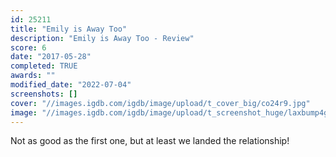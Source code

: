 ```yaml
---
id: 25211
title: "Emily is Away Too"
description: "Emily is Away Too - Review"
score: 6
date: "2017-05-28"
completed: TRUE
awards: ""
modified_date: "2022-07-04"
screenshots: []
cover: "//images.igdb.com/igdb/image/upload/t_cover_big/co24r9.jpg"
image: "//images.igdb.com/igdb/image/upload/t_screenshot_huge/laxbump4gffq7ahvkbwf.jpg"
---
```

Not as good as the first one, but at least we landed the relationship!